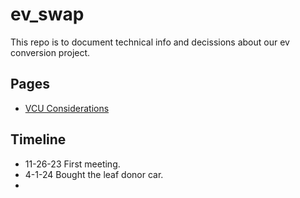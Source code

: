 # ev_swap
This repo is to document technical info and decissions about our ev conversion project.

## Pages
* [VCU Considerations](./VCU_considerations.md)

## Timeline
* 11-26-23 First meeting.
* 4-1-24  Bought the leaf donor car.
* 
